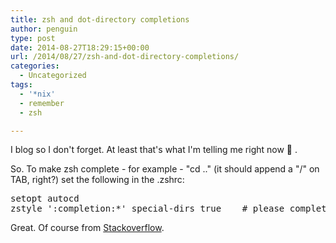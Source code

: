 ```yaml
---
title: zsh and dot-directory completions
author: penguin
type: post
date: 2014-08-27T18:29:15+00:00
url: /2014/08/27/zsh-and-dot-directory-completions/
categories:
  - Uncategorized
tags:
  - '*nix'
  - remember
  - zsh

---
```

I blog so I don't forget. At least that's what I'm telling me right now 🙂 .

So. To make zsh complete - for example - "cd .." (it should append a "/" on TAB, right?) set the following in the .zshrc:

<pre>setopt autocd<br />zstyle ':completion:*' special-dirs true    # please complete "cd .._/_" ...</pre>

Great. Of course from [Stackoverflow][1].

 [1]: http://bit.ly/1tVYw7g